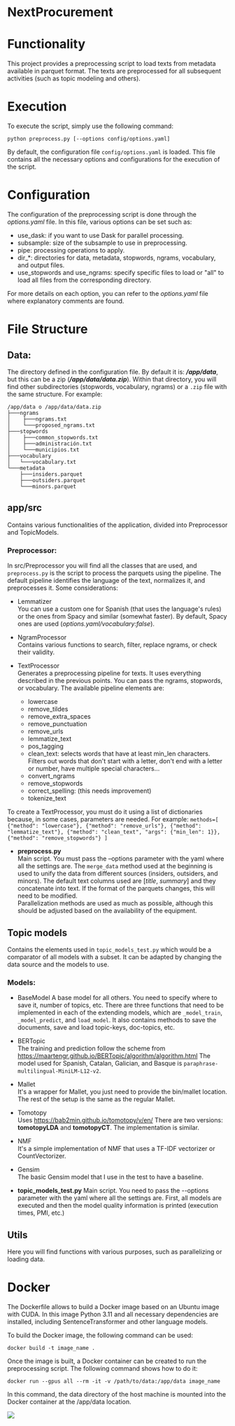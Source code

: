 # NextProcurement

# Functionality
This project provides a preprocessing script to load texts from metadata available in parquet format. The texts are preprocessed for all subsequent activities (such as topic modeling and others).

# Execution
To execute the script, simply use the following command:
```
python preprocess.py [--options config/options.yaml]
```

By default, the configuration file `config/options.yaml` is loaded. This file contains all the necessary options and configurations for the execution of the script.

# Configuration
The configuration of the preprocessing script is done through the _options.yaml_ file. In this file, various options can be set such as:

- use_dask: if you want to use Dask for parallel processing.
- subsample: size of the subsample to use in preprocessing.
- pipe: processing operations to apply.
- dir_*: directories for data, metadata, stopwords, ngrams, vocabulary, and output files.
- use_stopwords and use_ngrams: specify specific files to load or "all" to load all files from the corresponding directory.

For more details on each option, you can refer to the _options.yaml_ file where explanatory comments are found.

# File Structure
## Data:
The directory defined in the configuration file. By default it is: **_/app/data_**, but this can be a zip (**_/app/data/data.zip_**). Within that directory, you will find other subdirectories (stopwords, vocabulary, ngrams) or a `.zip` file with the same structure. For example:
```
/app/data o /app/data/data.zip
├───ngrams
│    ├───ngrams.txt
│    └───proposed_ngrams.txt
├───stopwords
│    ├───common_stopwords.txt
│    ├───administración.txt
│    └───municipios.txt
├───vocabulary
│   └───vocabulary.txt
└───metadata
    ├───insiders.parquet
    ├───outsiders.parquet
    └───minors.parquet
```
## app/src
Contains various functionalities of the application, divided into Preprocessor and TopicModels.

### Preprocessor:
In src/Preprocessor you will find all the classes that are used, and `preprocess.py` is the script to process the parquets using the pipeline. The default pipeline identifies the language of the text, normalizes it, and preprocesses it.
Some considerations:
- Lemmatizer\
    You can use a custom one for Spanish (that uses the language's rules) or the ones from Spacy and similar (somewhat faster). By default, Spacy ones are used (*options.yaml/vocabulary:false*).

- NgramProcessor\
    Contains various functions to search, filter, replace ngrams, or check their validity.

- TextProcessor\
    Generates a preprocessing pipeline for texts. It uses everything described in the previous points. You can pass the ngrams, stopwords, or vocabulary. The available pipeline elements are:
    - lowercase
    - remove_tildes
    - remove_extra_spaces
    - remove_punctuation
    - remove_urls
    - lemmatize_text
    - pos_tagging
    - clean_text: selects words that have at least min_len characters. Filters out words that don't start with a letter, don't end with a letter or number, have multiple special characters…
    - convert_ngrams
    - remove_stopwords
    - correct_spelling: (this needs improvement)
    - tokenize_text

To create a TextProcessor, you must do it using a list of dictionaries because, in some cases, parameters are needed. For example:
    ```
    methods=[
        {"method": "lowercase"},
        {"method": "remove_urls"},
        {"method": "lemmatize_text"},
        {"method": "clean_text", "args": {"min_len": 1}},
        {"method": "remove_stopwords"}
    ]
    ```
- **preprocess.py**\
    Main script. You must pass the –options parameter with the yaml where all the settings are. The `merge_data` method used at the beginning is used to unify the data from different sources (insiders, outsiders, and minors). The default text columns used are [_title_, _summary_] and they concatenate into text. If the format of the parquets changes, this will need to be modified.\
    Parallelization methods are used as much as possible, although this should be adjusted based on the availability of the equipment.

## Topic models
Contains the elements used in `topic_models_test.py` which would be a comparator of all models with a subset. It can be adapted by changing the data source and the models to use.

### Models:
- BaseModel
    A base model for all others. You need to specify where to save it, number of topics, etc. There are three functions that need to be implemented in each of the extending models, which are `_model_train`, `_model_predict`, and `load_model`.
    It also contains methods to save the documents, save and load topic-keys, doc-topics, etc.
- BERTopic\
    The training and prediction follow the scheme from https://maartengr.github.io/BERTopic/algorithm/algorithm.html
    The model used for Spanish, Catalan, Galician, and Basque is `paraphrase-multilingual-MiniLM-L12-v2`.
- Mallet\
    It's a wrapper for Mallet, you just need to provide the bin/mallet location. The rest of the setup is the same as the regular Mallet.
- Tomotopy\
    Uses https://bab2min.github.io/tomotopy/v/en/
    There are two versions: **tomotopyLDA** and **tomotopyCT**. The implementation is similar.
- NMF\
    It's a simple implementation of NMF that uses a TF-IDF vectorizer or CountVectorizer.
- Gensim\
    The basic Gensim model that I use in the test to have a baseline.

- **topic_models_test.py**
Main script. You need to pass the --options parameter with the yaml where all the settings are. First, all models are executed and then the model quality information is printed (execution times, PMI, etc.)

## Utils
Here you will find functions with various purposes, such as parallelizing or loading data.

# Docker
The Dockerfile allows to build a Docker image based on an Ubuntu image with CUDA. In this image Python 3.11 and all necessary dependencies are installed, including SentenceTransformer and other language models.

To build the Docker image, the following command can be used:
```
docker build -t image_name .
```

Once the image is built, a Docker container can be created to run the preprocessing script. The following command shows how to do it:
```
docker run --gpus all --rm -it -v /path/to/data:/app/data image_name
```
In this command, the data directory of the host machine is mounted into the Docker container at the /app/data location.

[![](https://img.shields.io/badge/lang-es-red)](README.md)
